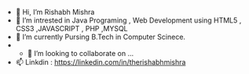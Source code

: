 - 👋 Hi, I’m Rishabh Mishra
- 👀 I’m intrested in Java Programing , Web Development using HTML5 , CSS3 ,JAVASCRIPT , PHP ,MYSQL
- 🌱 I’m currently Pursing B.Tech in Computer Scinece.
- - 💞️ I’m looking to collaborate on ...
- 📫 Linkdin : https://linkedin.com/in/therishabhmishra

